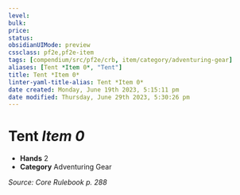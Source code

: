 ```yaml
---
level:
bulk:
price:
status:
obsidianUIMode: preview
cssclass: pf2e,pf2e-item
tags: [compendium/src/pf2e/crb, item/category/adventuring-gear]
aliases: [Tent *Item 0*, "Tent"]
title: Tent *Item 0*
linter-yaml-title-alias: Tent *Item 0*
date created: Monday, June 19th 2023, 5:15:11 pm
date modified: Thursday, June 29th 2023, 5:30:26 pm
---
```


# Tent *Item 0*

- **Hands** 2
- **Category** Adventuring Gear

*Source: Core Rulebook p. 288*
